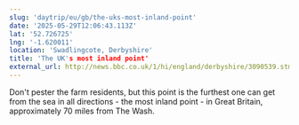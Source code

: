 ```yaml
---
slug: 'daytrip/eu/gb/the-uks-most-inland-point'
date: '2025-05-29T12:06:43.113Z'
lat: '52.726725'
lng: '-1.620011'
location: 'Swadlingcote, Derbyshire'
title: 'The UK's most inland point'
external_url: http://news.bbc.co.uk/1/hi/england/derbyshire/3090539.stm
---
```

Don't pester the farm residents, but this point is the furthest one can get from the sea in all directions - the most inland point - in Great Britain, approximately 70 miles from The Wash.